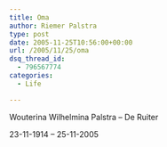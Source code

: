 ```yaml
---
title: Oma
author: Riemer Palstra
type: post
date: 2005-11-25T10:56:00+00:00
url: /2005/11/25/oma
dsq_thread_id:
  - 796567774
categories:
  - Life

---
```

Wouterina Wilhelmina Palstra &#8211; De Ruiter

23-11-1914 &#8211; 25-11-2005
